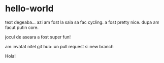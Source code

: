 # hello-world
text degeaba...
azi am fost la sala sa fac cycling. a fost pretty nice. 
dupa am facut putin core.

jocul de aseara a fost super fun!

am invatat nitel git hub: un pull request si new branch

Hola!
